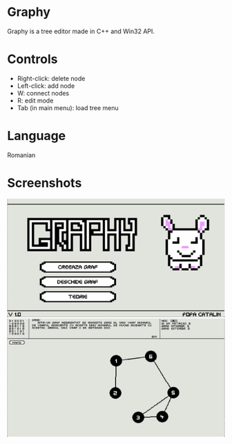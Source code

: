 # Graphy
Graphy is a tree editor made in C++ and Win32 API.

# Controls
 - Right-click: delete node
 - Left-click: add node
 - W: connect nodes
 - R: edit mode
 - Tab (in main menu): load tree menu

# Language
Romanian

# Screenshots
![ss1](Screenshots/SS1.png)
![ss2](Screenshots/SS2.png)

